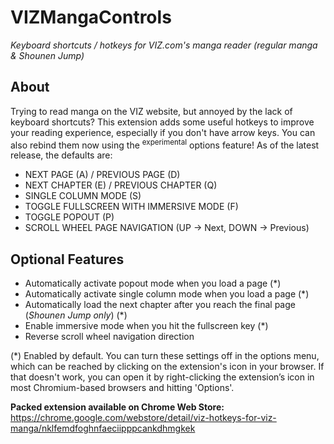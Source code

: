 # VIZMangaControls
*Keyboard shortcuts / hotkeys for VIZ.com's manga reader (regular manga & Shounen Jump)*

## About
Trying to read manga on the VIZ website, but annoyed by the lack of keyboard shortcuts? This extension adds some useful hotkeys to improve your reading experience, especially if you don't have arrow keys. You can also rebind them now using the <sup>experimental</sup> options feature! As of the latest release, the defaults are: 
* NEXT PAGE (A) / PREVIOUS PAGE (D)
* NEXT CHAPTER (E) / PREVIOUS CHAPTER (Q)
* SINGLE COLUMN MODE (S)
* TOGGLE FULLSCREEN WITH IMMERSIVE MODE (F)
* TOGGLE POPOUT (P)
* SCROLL WHEEL PAGE NAVIGATION (UP -> Next, DOWN -> Previous)

## Optional Features
* Automatically activate popout mode when you load a page (*)
* Automatically activate single column mode when you load a page (*)
* Automatically load the next chapter after you reach the final page (*Shounen Jump only*) (*)
* Enable immersive mode when you hit the fullscreen key (*)
* Reverse scroll wheel navigation direction

(*) Enabled by default. You can turn these settings off in the options menu, which can be reached by clicking on the extension's icon in your browser. If that doesn't work, you can open it by right-clicking the extension’s icon in most Chromium-based browsers and hitting 'Options'. 


**Packed extension available on Chrome Web Store:**
https://chrome.google.com/webstore/detail/viz-hotkeys-for-viz-manga/nklfemdfoghnfaeciipppcankdhmgkek

